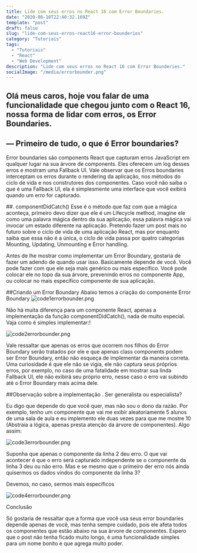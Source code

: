 ```yaml
---
title: Lide com seus erros no React 16 com Error Boundaries.
date: "2020-08-10T22:40:32.169Z"
template: "post"
draft: false
slug: "lide-com-seus-erros-react16-error-bounderies"
category: "Tutoriais"
tags:
  - "Tutoriais"
  - "React"
  - "Web Development"
description: "Lide com seus erros no React 16 com Error Bounderies."
socialImage: "/media/errorbounder.png"
---
```


Olá meus caros, hoje vou falar de uma funcionalidade que chegou junto com o React 16, nossa forma de lidar com erros, os Error Boundaries.
---
— Primeiro de tudo, o que é Error boundaries?
---
Error boundaries são components React que capturam erros JavaScript em qualquer lugar na sua árvore de components. Eles oferecem um log desses erros e mostram uma Fallback UI.
Vale observar que os Erros boundaries interceptam os erros durante o rendering da aplicação, nos métodos do ciclo de vida e nos construtores dos componentes.
Caso você não saiba o que é uma Fallback UI, ela é simplesmente uma interface que você exibirá quando um erro for capturado.

##. componentDidCatch()
Esse é o método que faz com que a mágica aconteça, primeiro devo dizer que ele é um Lifecycle method, imagine ele como uma palavra mágica dentro da sua aplicação, essa palavra mágica vai invocar um estado diferente na aplicação. Pretendo fazer um post mais no futuro sobre o ciclo de vida de uma aplicação React, mas por enquanto saiba que essa não é a única, o ciclo de vida passa por quatro categorias Mounting, Updating, Unmounting e Error handling.

Antes de lhe mostrar como implementar um Error Boundary, gostaria de fazer um adendo de quando usar isso. Basicamente depende de você. Você pode fazer com que ele seja mais genérico ou mais específico. Você pode colocar ele no topo da sua árvore, prevenindo erros no componente App, ou colocar no mais específico componente de sua aplicação.

##Criando um Error Boundary
Abaixo temos a criação do componente Error Boundary
![code1errorbounder.png](/media/code1errorbounder.png)

Não há muita diferença para um componente React, apenas a implementação da função componentDidCatch(), nada de muito especial. Vaja como é simples implementar:!

![code2errorbounder.png](/media/code2errorbounder.png)


Vale ressaltar que apenas os erros que ocorrem nos filhos do Error Boundary serão tratados por ele e que apenas class components podem ser Error Boundary, então não esqueça de implementar da maneira correta. Uma curiosidade é que ele não se vigia, ele não captura seus próprios erros, por exemplo, no caso de uma fatalidade em mostrar sua linda Fallback UI, ele não exibirá seu próprio erro, nesse caso o erro vai subindo até o Error Boundary mais acima dele.

##Observação sobre a implementação
. Ser generalista ou especialista?

Eu digo que depende do que você quer, mas não sou o dono da razão.
Por exemplo, tenho um componente que vai me exibir aleatoriamente 5 alunos de uma sala de aula e eu implemento ele duas vezes para que me mostre 10 (Abstraia a lógica, apenas presta atenção da árvore de componentes). Algo assim:

![code3errorbounder.png](/media/code3errorbounder.png)

Suponha que apenas o componente da linha 2 deu erro. O que vai acontecer é que o erro será capturado independente se o componente da linha 3 deu ou não erro. Mas e se mesmo que o primeiro der erro nós ainda quisermos os dados vindos do componente da linha 3?


Devemos, no caso, sermos mais específicos


![code4errorbounder.png](/media/code4errorbounder.png)


Conclusão

Só gostaria de ressaltar que a forma que você usa seus error boundaries depende apenas de você, mas tenha sempre cuidado, pois ele afeta todos os componentes que estão abaixo na sua árvore de componentes.
Espero que o post não tenha ficado muito longo, é uma funcionalidade simples para um nome bonito e que agrega muito poder.
